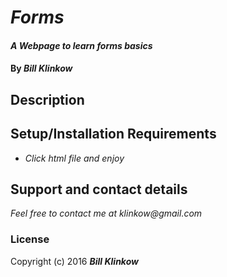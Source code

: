 # _Forms_

#### _A Webpage to learn forms basics_

#### By _**Bill Klinkow**_

## Description

## Setup/Installation Requirements

* _Click html file and enjoy_

## Support and contact details

_Feel free to contact me at klinkow@gmail.com_

### License

Copyright (c) 2016 **_Bill Klinkow_**
